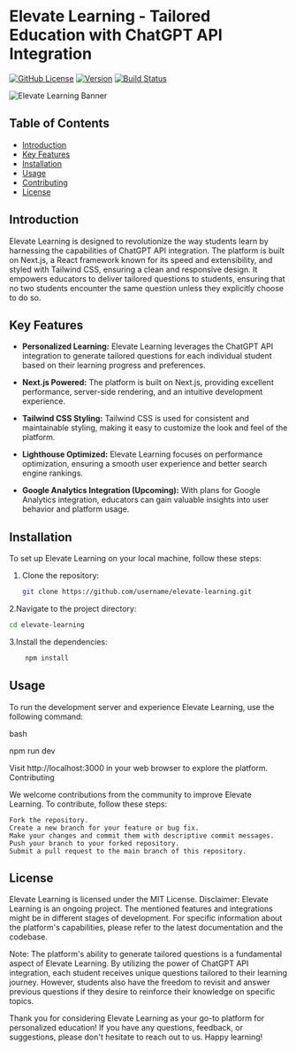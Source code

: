# Elevate Learning - Tailored Education with ChatGPT API Integration

[![GitHub License](https://img.shields.io/github/license/username/elevate-learning)](https://github.com/username/elevate-learning/blob/main/LICENSE)
[![Version](https://img.shields.io/badge/version-1.0.0-blue.svg)](https://github.com/username/elevate-learning/releases/tag/v1.0.0)
[![Build Status](https://img.shields.io/github/workflow/status/username/elevate-learning/Build%20and%20Deploy)](https://github.com/username/elevate-learning/actions/workflows/build-deploy.yml)

![Elevate Learning Banner](/path/to/banner-image.png)

## Table of Contents

- [Introduction](#introduction)
- [Key Features](#key-features)
- [Installation](#installation)
- [Usage](#usage)
- [Contributing](#contributing)
- [License](#license)

## Introduction

Elevate Learning is designed to revolutionize the way students learn by harnessing the capabilities of ChatGPT API integration. The platform is built on Next.js, a React framework known for its speed and extensibility, and styled with Tailwind CSS, ensuring a clean and responsive design. It empowers educators to deliver tailored questions to students, ensuring that no two students encounter the same question unless they explicitly choose to do so.

## Key Features

- **Personalized Learning:** Elevate Learning leverages the ChatGPT API integration to generate tailored questions for each individual student based on their learning progress and preferences.

- **Next.js Powered:** The platform is built on Next.js, providing excellent performance, server-side rendering, and an intuitive development experience.

- **Tailwind CSS Styling:** Tailwind CSS is used for consistent and maintainable styling, making it easy to customize the look and feel of the platform.

- **Lighthouse Optimized:** Elevate Learning focuses on performance optimization, ensuring a smooth user experience and better search engine rankings.

- **Google Analytics Integration (Upcoming):** With plans for Google Analytics integration, educators can gain valuable insights into user behavior and platform usage.

## Installation

To set up Elevate Learning on your local machine, follow these steps:

1. Clone the repository:
   ```bash
   git clone https://github.com/username/elevate-learning.git

2.Navigate to the project directory:
```bash
cd elevate-learning
```

3.Install the dependencies:
```bash
    npm install
```

## Usage
To run the development server and experience Elevate Learning, use the following command:

bash

npm run dev

Visit http://localhost:3000 in your web browser to explore the platform.
Contributing

We welcome contributions from the community to improve Elevate Learning. To contribute, follow these steps:

    Fork the repository.
    Create a new branch for your feature or bug fix.
    Make your changes and commit them with descriptive commit messages.
    Push your branch to your forked repository.
    Submit a pull request to the main branch of this repository.

## License

Elevate Learning is licensed under the MIT License.
Disclaimer: Elevate Learning is an ongoing project. The mentioned features and integrations might be in different stages of development. For specific information about the platform's capabilities, please refer to the latest documentation and the codebase.

Note: The platform's ability to generate tailored questions is a fundamental aspect of Elevate Learning. By utilizing the power of ChatGPT API integration, each student receives unique questions tailored to their learning journey. However, students also have the freedom to revisit and answer previous questions if they desire to reinforce their knowledge on specific topics.

Thank you for considering Elevate Learning as your go-to platform for personalized education! If you have any questions, feedback, or suggestions, please don't hesitate to reach out to us. Happy learning!
